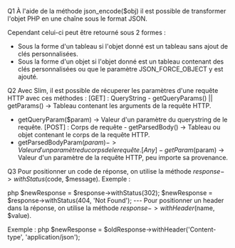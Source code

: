 Q1 À l'aide de la méthode json_encode($obj) il est possible de transformer l'objet PHP en une chaîne sous le format JSON. 

Cependant celui-ci peut être retourné sous 2 formes : 
- Sous la forme d'un tableau si l'objet donné est un tableau sans ajout de clés personnalisées. 
- Sous la forme d'un objet si l'objet donné est un tableau contenant des clés personnalisées ou que le paramètre JSON_FORCE_OBJECT y est ajouté.

Q2 Avec Slim, il est possible de récuperer les paramètres d'une requête HTTP avec ces méthodes : [GET] : QueryString - getQueryParams() || getParams() -> Tableau contenant les arguments de la requête HTTP. 
- getQueryParam($param) -> Valeur d'un paramètre du querystring de le requête. [POST] : Corps de requête - getParsedBody() -> Tableau ou objet contenant le corps de la requête HTTP. 
- getParsedBodyParam($param) -> Valeur d'un paramètre du corps de le requête. [Any] - getParam($param) -> Valeur d'un paramètre de la requête HTTP, peu importe sa provenance. 

Q3 Pour positionner un code de réponse, on utilise la méthode $response->withStatus($code, $message). Exemple : 

php $newResponse = $response->withStatus(302); $newResponse = $response->withStatus(404, 'Not Found'); 
 --- Pour positionner un header dans la réponse, on utilise la méthode $response->withHeader($name, $value). 

Exemple : 
php $newResponse = $oldResponse->withHeader('Content-type', 'application/json'); 
